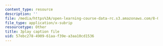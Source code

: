 ```yaml
---
content_type: resource
description: ''
file: /media/https%3A/open-learning-course-data-rc.s3.amazonaws.com/8-06-quantum-physics-iii-spring-2018/57ebc278490961aaf39ea3aa10cd1536_a4Qtf5D0rso.srt
file_type: application/x-subrip
resourcetype: Other
title: 3play caption file
uid: 57ebc278-4909-61aa-f39e-a3aa10cd1536
---
```

